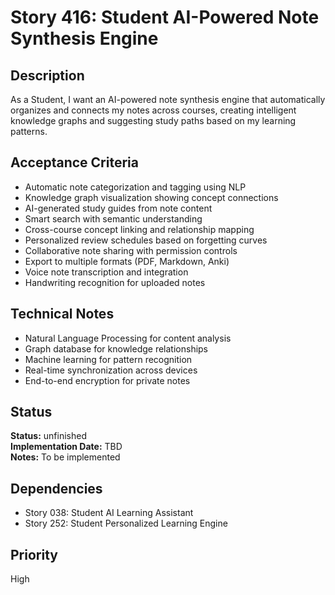 # Story 416: Student AI-Powered Note Synthesis Engine

## Description
As a Student, I want an AI-powered note synthesis engine that automatically organizes and connects my notes across courses, creating intelligent knowledge graphs and suggesting study paths based on my learning patterns.

## Acceptance Criteria
- Automatic note categorization and tagging using NLP
- Knowledge graph visualization showing concept connections
- AI-generated study guides from note content
- Smart search with semantic understanding
- Cross-course concept linking and relationship mapping
- Personalized review schedules based on forgetting curves
- Collaborative note sharing with permission controls
- Export to multiple formats (PDF, Markdown, Anki)
- Voice note transcription and integration
- Handwriting recognition for uploaded notes

## Technical Notes
- Natural Language Processing for content analysis
- Graph database for knowledge relationships
- Machine learning for pattern recognition
- Real-time synchronization across devices
- End-to-end encryption for private notes


## Status
**Status:** unfinished  
**Implementation Date:** TBD  
**Notes:** To be implemented
## Dependencies
- Story 038: Student AI Learning Assistant
- Story 252: Student Personalized Learning Engine

## Priority
High